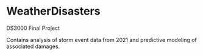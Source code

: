 # WeatherDisasters
DS3000 Final Project 

Contains analysis of storm event data from 2021 and predictive modeling of associated damages. 
